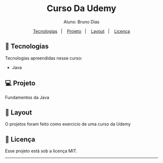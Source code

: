 <h1 align="center"> Curso Da Udemy</h1>

<p align="center">
Aluno: Bruno Dias<br>
</p>

<p align="center">
  <a href="#-tecnologias">Tecnologias</a>&nbsp;&nbsp;&nbsp;|&nbsp;&nbsp;&nbsp;
  <a href="#-projeto">Projeto</a>&nbsp;&nbsp;&nbsp;|&nbsp;&nbsp;&nbsp;
  <a href="#-layout">Layout</a>&nbsp;&nbsp;&nbsp;|&nbsp;&nbsp;&nbsp;
  <a href="#memo-licença">Licença</a>
</p>

## 🚀 Tecnologias

Tecnologias apreendidas nesse curso:

- Java

## 💻 Projeto

Fundamentos da Java

## 🔖 Layout

O projetos foram feito como exercicio de uma curso da Udemy

## :memo: Licença

Esse projeto está sob a licença MIT.

---
